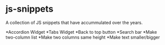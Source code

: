 js-snippets
===========

A collection of JS snippets that have accummulated over the years.

*Accordion Widget
*Tabs Widget
*Back to top button
*Search bar
*Make two-column list
*Make two columns same height
*Make text smaller/bigger
